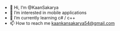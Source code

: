 - 👋 Hi, I’m @KaanSakarya
- 👀 I’m interested in mobile applications
- 🌱 I’m currently learning c# / c++
- 📫 How to reach me kaankansakarya54@gmail.com

<!---
KaanSakarya/KaanSakarya is a ✨ special ✨ repository because its `README.md` (this file) appears on your GitHub profile.
You can click the Preview link to take a look at your changes.
--->
